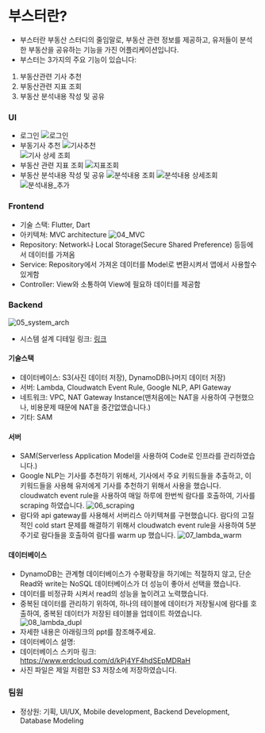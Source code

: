 # 부스터란?
- 부스터란 부동산 스터디의 줄임말로, 부동산 관련 정보를 제공하고, 유저들이 분석한 부동산을 공유하는 기능을 가진 어플리케이션입니다.
- 부스터는 3가지의 주요 기능이 있습니다:
1. 부동산관련 기사 추천
2. 부동산관련 지표 조회
3. 부동산 분석내용 작성 및 공유

### UI
- 로그인
![로그인](https://github.com/harryjung0330/dream_project/blob/main/사진/logIn.png)
- 부동기사 추천
![기사추천](https://github.com/harryjung0330/dream_project/blob/main/사진/recommendArticles.png)  
![기사 상세 조회](https://github.com/harryjung0330/dream_project/blob/main/사진/recommendDetail.png)
- 부동산 관련 지표 조회
![지표조회](https://github.com/harryjung0330/dream_project/blob/main/사진/부동산_데이터_조회.png)
- 부동산 분석내용 작성 및 공유
![분석내용 조회](https://github.com/harryjung0330/dream_project/blob/main/사진/방분기%20리스트.png)
![분석내용 상세조회](https://github.com/harryjung0330/dream_project/blob/main/사진/임장기_상세조회.png)
![분석내용_추가](https://github.com/harryjung0330/dream_project/blob/main/사진/임장기%20추가.png)
  
### Frontend
- 기술 스택: Flutter, Dart
- 아키텍쳐: MVC architecture
![04_MVC](https://github.com/harryjung0330/dream_project/blob/main/사진/04_MVC.png)
- Repository: Network나 Local Storage(Secure Shared Preference) 등등에서 데이터를 가져옴
- Service: Repository에서 가져온 데이터를 Model로 변환시켜서 앱에서 사용할수 있게함
- Controller: View와 소통하여 View에 필요하 데이터를 제공함

### Backend
![05_system_arch](https://github.com/harryjung0330/dream_project/blob/main/사진/05_시스템아키텍쳐.png)
- 시스템 설계 디테일 링크: [링크](https://viewer.diagrams.net/?tags=%7B%7D&highlight=0000ff&edit=_blank&layers=1&nav=1&title=dream_architecture.drawio#R7V1pd6LK0%2F8081JOb2wvjSYZ8xcyiUZj3jwHkRBccxTH5dM%2FVY24ACbmzhhNhjk3V2jopruqevlVdVf94KXB%2FHrsvL5Yo47X%2F8FIZ%2F6Dl38wxjRG4AdTFqsUZhpRij8OOlEa3STUgqUXJerqKnUadLzJzovhaNQPg9fdRHc0HHpuuJPmjMej2e5rz6P%2B7ldfHd9LJdRcp59ObQad8CVKNQnZpP%2F0Av8l%2FjJlq4q3Hbfnj0fT4ep7Pxh%2Flv%2BixwMnLmtV0uTF6YxmW0n88gcvjUejMLoazEteH4kbky3Kd7Xn6breY28YHpJBo6ZgxPAKqqurBeG1nwuG6PCC6hlCVw2Ddzwelfnb6U%2B9uFGy6uEiJhe04hUvB3MfBUJxZhOu9J1Bu%2BP84BfPQb9fGvVHY%2Fkyv1INlQtIT9d1Vf3f3jj05ltJq7pfe6OBF44X8MrqqVBXdFwJGidadD%2FbcE3XlBVzXrZYZq6a5awkxV%2BXvaEWXKwIlk08LjwDiucFT%2BVuQQjGCqZn6IVnVYWaeA4HKh5OvGAghfJC%2FhYnr5FcE0hx4pvnYO514lfgvuOEQOBidMuuJr%2F9H%2BxiPoA6ln79tNnT4kK0m%2FOpuySB8%2FOeuOXR7yrv8M5C5dZC%2Fe0O3N9WtzizSuayM3CDys%2FO69PP%2B9GvWkXc1iq%2Bc914fWIvJL53%2Bb3avn4wK4On1%2Fb1TKtcqxR%2B9UpXGC3WX7TYvF%2B5tgW8T%2BySoJXgouvVSWCX76Y25u9uXSfL%2BnkzbA0uR1Zp5m%2F%2BenolABJe%2FLp2%2Fc7Pm5f20B60%2BU34q3ZD3MHV1GXzl871w8hezPj%2FahV88z%2B1%2B%2Bn16bFTanPfrHSL8N0it2v4J0u8vu8%2FDS15NX9tDxovbq%2BzaDXvX5%2BaKqlc93tQm9pT8%2F4n1KjnNBvTTqnie%2BVLsxKQuV0T1Mb7Otx3e7Nq94EAXYQFtLitF6d23YLv9xZAs9CqP0T315vyG031tfPTMivDxvLp8abuXl91nx7MaePR7iPdgY6%2F3dLF76fBEzy%2Fw%2FpDeTZp82LYYuakzStQDzt4KheFVW8F1WVWnsusPIOn7sPCrldknipLt%2F1Xd%2Fb76boxcOE50Pz1qUyCh0FjAPXstwer%2Bl1fEae0ftZ7JFu0Cy56rcf7l2pTfWk3QRb6N%2F2n0sUOHZNy0nm8mfyvZCfo3QOaQTt6ZFYpX4zsZYPBX8X6OZJ1j%2BtWa9q%2F233z4enRTn%2B71%2B%2B2mfAb140lfFdK0gXIlu9jznr9TgDn5pVya17tNl6sWhGupaTMq8Dh2xqZWvWen0gnVkCmt%2BUrVq3fsVb9Ep%2FP5PMacL7sh9WuTyvlnXTMN7Obs7m1KLJq16KpfPUWlNln1vJhai3vk3Vht3DfLhHMTyD%2FAvKv6ibmt%2BtyoL7LO9%2B6eg3hmoCULm8fW8Ri8N0aWVa7LdoJyNK%2BerWtbgt6bJFBfrq%2FrIpvXc9Agq0Qev7SGlzOZbtK%2BM4ltLMlqvWrJvQ6qPtunSswUtiSTv2JzB%2BIpd3cyS%2FbbZUf%2FEQ%2BYi%2BEsKHedup7dwugLfCqR%2FBvmz6y7o3XsFq%2FXFTrLd9C%2Bi4Eg3JCu2xPIB3KQtp2HJCSZednf%2FIEo9jToD9pl0dd6DWD1ai0KyEcJMS3uu7UbvqhxVuhNfCXzQGBFhVnToksgaILp2w77RphKKfVug2ScTOyKNYGanK9la9HsHUgHXcqSNzb7x72DdtaWlNsrV0GLtTvoaXW1F5CGQuxsJIUBwmC9izqZQukAe6X9gQot4RnIIE3lrXEX5CgZWdiBcCFoAgUv6NYb3hPhXrPkPJtWY4VovRYvRmBbxF4d2kzkBbMtyCYj2C51kJ%2BE%2Bot64VcWSSkf7b6%2FoGcScwZiza%2Fl%2FNFte5irRbwJeDanbgtQY2gZrf11uv%2Bki9wpLex5VYX%2BsAS%2BsWDjy3ine5NJUrva6salMyhHB9x7OQwJ8kx1I2e4KwDVzCTd4IxTO3BaAizuedMwr%2BzLCoYRCGEEWLCP2FqTOyskqjOiMJN3YQFLSEq4UZ60WQqGhGEQn7DNJlK0yuoPa%2F80YKKeh6lhlpoU5UVhM5ooa3r7QLhVH3uEE3zXCe1oCr%2BgtGaXDuhN3MWqdUVUAyJ2nfaXv%2FXaBKsaD2O2nGBNA1g3V9NPG%2BPwnA0wMXraBhuLV6J%2FLdKX%2BEWWPvzi%2FEodFZ58fHk1XGDoV%2F1npFaFJNeQliYwfVfYjGLIUfMVE3QeKH7JzwwGsaNVi3w%2F7lLt2U%2Bs0lXKxaoSJG9PPacQbHTaQRAtH1k32rzJByPel5MyuFo6CWgwSrJ6Qc%2BUtEF2njjLRYVVw8GQaeDn7mYvQShVwNC4zdnADwkGwB64RpZcuGvIAxDSVAalvyp%2FqKRdAfh5FjcUL8QJFMJjBOfCMqyKaZly2%2FpxXN7duD2hs7AK09f%2ByBoofedpXmXOUI1TyzK%2BhcSZS1WT51QkNMKhUiQ4X%2BhZ3uzX5PvLL2psVgTaZZ8rgCbZy3AKYIZ7OQyHOs%2BkzJc9kIn6P976wndPLEMr1vxRWTYPP04HFMoKcPXXlgNep4U4n9rJDZPPRKz8zZUpAi2MRqdUIz34DoQ43sPZa2IUtb3vrMo60LRE5whJx%2BRzxvhpWWZncGQvAfjgSw%2FTLxxZfg8%2BrekmJ18RE6DO8mRf2KGzGAIP%2Fmw8gFz9FkMK%2BIMpsgvBvComiFln0wzvgfhVUd%2BZfiN%2B7y2JvOaGdqJuzw%2Fb2y3q2CjRrzD6oSyuwfZ3XtO5x9YDWcMKLqeZsrnyvB5I7uEDJvq6WV4D6wDTDcaDLzhPyrIJju1IJ83rNsVZIDBpxfkPZhuLcjfHkaklhSMnHw4%2Fko2OzRAn1yK9xjtap4zdl%2F%2BybGYsZOPxV8M1zFx%2BuFY7MF1kSB%2F%2B7E4rdJh%2FNSDsThvfJcWY%2FX047HYA%2FFqsKCwnKD%2FrfdQpBcU6qmHYvGV8B3TM8j12QK8B9%2FFAlwDyZq%2BfmMhzhhXNPPUUnzW4E7Q1Nxlnl65LvbgOxTgh39MgI1TW4fEV8J1nJze4iz24LqHYf9fsHCmZZiTU5ucxXmjuoQMs9OPwOoeSNfwxsHzojTqeN96NZwhw%2FTU47B63pAuIcP89OOwugfPbWT4H1xPcH7qsVhPDy0pDqCvjNfDCbD2%2BOG04xLIm4QxBFEo3yGM0GjGgSQzU2RprF75%2BzL7iRPV29x5X8hiwmUcE%2F3cjq6lIVYEF1ygTzD0v5wq%2FU85s3rK12w4WV8%2FYM46dl8XB2sWKTva3P2Jqqy3GXFwt453aZ5w%2Ft6jzmo640FV0uWr9%2BjDmXKqDmzswQHFafgyGgdLoNRXYcHHz9JzkjxLr6c7xeey45wxQIEzmtzoqJOTDyNGGgakaCb3Po2lxzW370wmgbsrwQfKltfZ8R%2F3ZjdWM%2BQmTht7fScMfns7hWcRZvWFX6MAarLlBIKTBBs0tlvIZDQdu94q34bA6aKM90oKnbHvhamSJKvWLf%2Fv3KMxjtzmFpC5trodjWEg8kdDp3%2B5SU3wa%2FNOdTR6XbG064XhYuWqw5mGox%2BHueKICPdGhc3VCj6iy5stEwdKzcHi8Ef9xDwAeuzSNWsU3qJhxgj%2FF0YZnrRXZCjL1mk7gzInxxqWKfnrY4w3D8LH1RO8bmG6oq7uyvOt18qL%2BGYIjXncvolyCVWNEzYZ5d1Ozl%2FeOAB64Mz79jC33QcOd3b4boeIBfBMRtGkoFEtlqqPDqIidRZDT5R07EE0Y2tDSj6PrnNBOGrsECLLc8Zna1zoZ24zeIc7X0jnQvdtNih24m3kKSqeKzL4Y66cjb6FZljO9wrzWXmWZegNdcuzrLz%2FgGfZpRVU%2FBbvmRX03xdcLOK0M%2FcoS6O%2FyurbTvPOrPQ7kDN8bUOOX935rPV4P1r5MZ3bJenJE%2F3ocvvBp9WuNd%2F1hUjmkUdN9Ol4s%2BtRs3wZWk1fhTwi4T8Rnl0x9MJpd%2B1dz6H4nvSK6U%2BtpY9%2BJTnmb3QrpNq9XNTKLUi%2Fcur1CpTbQv%2BOkO5Sp0QyvhPXzUXvpx%2BrW%2F0BfVMeWjeBXj6hDvK%2B2Yv9R94x9Jlpl9FT6guzer5M99Cn5jZdm354i55Pr3e9h2L9oexZmuZQl%2B4dehFV8dpCz6Wb39mqviKqQ9FPtHtqw99tHelvwfVhbUR%2Fnuib0woEl9%2BMfmM6y3cq5Qvgyx3WXaB32lv0vVz2p1GdZP2xTuE6Hb6F11vl4HOZ1hyQGdSFtuqR11fp07QU1dMOMD96vbxkK2%2B4sqyIbkX0K4o%2BO2kzqzcyu2d1ZW%2F%2FvZb1nzbxmvM%2B9L2B05xPbgO7%2B1SuLOzuXezPl8g2I70HfmjXBLPR52nPX942WrJPOOUbBvVi1uNo5ad418dm7IfT5U%2FDXz6Oi%2FjfkfxuZpjhCjRLK50xgSdXin9xqkhvU4m0qqhfDYZ%2BzX3xOtO%2BN6apGeRcJ%2FK%2FsXe7QI00Zz55Ej8Aif83NLlBkK0tbPkemkQSbQPKd8DkXr68qztZL1%2FexYrqobqTz8GKGtlVk6kJ2TgUKWrJjMcGhhn7fE4hanCT1D5sid8nSV9spPtqioqvK3xnoJWgWmLn0uFe5Kih%2Fw3Pym6nbZIOpwXBO%2FC%2FNnMLBn92Cs%2BuyXVT9zZ%2Buj%2BsoWhP3R5KclJDcUlUJvgHsPCaUwdrKEyRgYWPqKPoPDOHc6%2BgPqu8IFRBC2ZbMwqk037Wzbarcj29jbnG961szt0v%2BB9z6e8vWjKcu3x6Z2aECcXc8mCv73RtyrhQeFosKdUVI6N%2FJ8fD%2F0IsYrhqxzTbBQOuCsIhWsGkHi94uu4K4rDnTsbpyb29%2B6xUNnkwoI8FAyq1fzb69%2Fzm5em6328PAcz%2B9Oc7AX5%2B9vBeRcWBtcBgQZU4ONAS6KRicCAE4av74TrQzVVj6jzeL%2BEb1GWNxQOMHi3W%2BNXuN5ZPcYsxjI%2FfZk8DeAO5NZMBLa7NWRXD31ybqDDrWoOHhc2uenG4jFSueVYuu17hW0E2SubEaar91uPNJhRPGSH4hkaxouum%2FzRoLIBG3bieUYAO%2BbR3M%2Bk0G887FLvGQB2XYXtwFWIgjrvBnD7VDgoNlKT%2B6zpwR6k4c8ou7XRdWitfaBtpimqBAYDU51UAIP%2Fp%2Boq0anTaalJUUNy0mDmtXN33XX63q6wbEAp8XICMEPgltyXCqt1WpBwZXM7tQCysRTH%2BjZVESxmiBsPpLHu%2BFQh6W8IAKg9iW2G0CrUjWsui%2FLUWGJrHFxgg5bZcQeUVs0sY5qe1bNUx5E1lWSnHv7FiCUPZoPLuZVStX3WlgkmGHrpU4fukWq9M7eUdyOZdaDcvV3WAtLq%2FFX4Hw%2F2gcu2lay3E3MZygYqoTLK6FtafY9gheCasGrbDVZ2SmFvNGYYrQmUWhgDirQWhkUKJoNKMyfaXexg2COp3KQPCSOVhtyiqNVR04TWGDrqU4ZIsGd4IA8Zc0kbXAjr3sT6zKPiMRSrlHtBMBo6hkDYHnixRGYf1iRRdks4zbJ%2B1fIA6FXkblXcLsoC6YUihmS2D0PQw6A3WR4W%2FOdIsogcG9MLvt5ayf9YbL2%2FwLox4V4mC2dSkkpBHtK1g2CHg4aWknX09w%2FBGQCcZPgnGJYJ0DSOaVyiGJKpieyWvWlgu1nNqd%2BU3WFTnOy7phGlQZ7vRWmD9Wxj0p9zC7yyBbyq0KwqwI0MfPUS0GiAfbyayXAwgJIP2VATQRKzahWMXlsswSA%2FQgLoY%2FgZkEBWgeN%2BqW1gu29BgRbMmKq%2Fv1BbKrmyzhYrIOfSTpZQ%2F4EG1LtMWUD9UPkY0KqNMur7Ngf%2FdIpR%2FJ9thlyS%2FZ2v5lorIyvQW2iKfybBXSGf5fCZpgkpKKOftMqwD8mOIHwxDJft7nH8GcrOwmkDnrotlLG%2BlwtXncgxYwvvYDuTzo4XjAPIX5RVodQltx3c6L9ifoj5VjBWqIJ%2BVeScgWG%2FfLsXfk0pukEkrbgfWl23yyfqGUaAolDPoKVI%2BUX4kz3zgF%2FYN6i7W8jxfyTOGKoNxC4M%2BYZkVGdoLxpk5Bm2SwevKlzSSn%2FullGEYN5AeluxvRL6TrQCGmSOQyt%2Bu83jThWd%2BS86xFSnj8fpABtCqV2COxDlR0jvIUBTDLBQFs0usNRYRb2IT0Z0MYrUyE8XfeStw1LX96g7sCcw1Xa%2BMtVnV4NpWoQSK4fyksQlm6PhLb7R026SzhLy4kqCQjyRNDqieh55JdoPBQQ8vy94%2Bt5szkI4WzhggWS6aPPA%2BEVQOg6jJEQHKn%2BHomgyfJZ%2FDt6hTvlymzS84G11N5CgDo4O9gNFW9t5W0gwCElvx5WjcnIVWF66T5iRs60JgALkwqndl4cigai%2FJ4G%2FQnrtkYDfsJQLagKMhzihzOZov0GRBYOQQS2g%2FyWj%2FPJpRbzAkGQaV4zh74GhmNUZvStHabLAxFuwG7%2FpxuNngHdh0MLLmTGEHQ5hN8t%2Ff25%2FW3qBD5X2Q%2BuyMBX%2FMj9VTUzG2Y6qdegfAIZ49j65UI4Iocd5YIWRwxUzLLSeKzrN0a8fbq%2FeB%2FT453s7xdo63c7yd4%2B0cb%2Bd4O8fbOd7O8XaOt7803v7wQWhhKkxTDc3gJtWIRtUMA6JEMWTzj2Ugmj3vHAHgpDf2vU7%2Bzxs4Qf%2F%2FIC3oRJbnL47TP7zXj2oKMXVu6BpXiQ5APa1FMQ1F5SpuC4RLocf78LbZKKUBBMEUTAWWMnq0%2FZmHhDc4NpA3E1uLqGakT55QJhSStT9GJ0dTPtGM0OM5is9RfI7icxSfo%2FgcxecoPkfxOYrPUXyO4r8niud7EM5%2BFK8putANrlJqMFXP8G4WwZgtgJ5lltzzzhHwTRrEO9Gx%2Bgqg5flXR%2B%2BH8y8%2BW08UVWiqJjQqiErNmPLb6J0rwBpOOGWaCqzOAO8gBCoxNV1wxLbsaOj0kIhux98MT1VF7BrhqRB6hpdTynSFZyg7qA4lHE3Cv6qrghzB5wg%2BR%2FA5gs8RfI7gcwSfI%2FgcwecIPkfwH0Xw6h6c84bPO4UQzVABlAiTU55liEQY8x6Cz37n7%2BMblrbfDgO3N3QGX90z3gd4t7G9A3JnpqrpyD81jkS%2F6%2FeRUF3XuMkM4FKW6R0EgKIICGbolHBdOxp8PwCaHn0PvSBU0fefZdcZAUHe%2BpfuDlQc7Vj7HpHPjfI5pM8hfQ7pc0ifQ%2Foc0ueQPof0OaTPIf2%2FAum1Pdhn%2F1F2NfMoezZs2SQfAbik7bW%2FMU5z3QGIAXBJcwYIl4ftyaskyGFJXxvkH87N%2BKmpaNsn4Uka5H%2FyUfgDIpcf37%2BkoSnbMH03AgYVGQ4DKGVKpjWexN3lCD0gt8bn0D2H7jl0z6F7Dt1z6J5D9xy659A9h%2B7%2FCnTX9%2BCdvdBd1RVmaoaqEVNlBjUz9tMjitkytGceit%2FzzhHwTRoL9oOe10CU%2F9WR%2BuHMi59yoDo1TF1lJlNNjaa1MIaqEInhTUGFQfQMjYxgiipMZujMhCI0frxQg%2Bfg0g7opGi7oYKyQkVQxhSaGSzCiDH9ETw%2BHHDcIAfvOXjPwXsO3nPwnoP3HLzn4D0H7zl4z8H7dwDv4sMu7TR5GF5DX2eEaaaehn8SxgjDNDnRdUH0LOye%2FcoRDgqnA2RNAExPX7%2BbT7sPMDJ%2BCihdEMNkmq5ppqZnBDczmUI0g1GhCU0jmprBSaEphAvTBAxPOCGaeTSfduoBG8SPj%2BSBaiD%2Bf7SxPqM7HG9b%2FSER4vZQ7R02%2FHdibkd1xH0fglDc3GCaLEv5ASQlW1tDjuc1g6UoNZ144%2F95i9lo3Jl89fHhq8emIAdsyMn1VLmeKtdT5XqqXE%2BV66lyPVWup8r1VLmeKtdTfQc91V7Uuf98SIarukzsTY%2FmpU49A09%2B0hVA4twAxVgFWUcHDIVmxtNTj3d6Rv3v7hLeIfp%2FJ92KTrqiU80gJqEmp5SJLIHaQzHdUIjBqUlMg2iGcTxvE2qOinNUnKPiHBXnqDhHxTkqzlFxjopzVJyj4n8FFX%2FYa4JqKqYKkERnnHCdmBm7NySm2TpWQbMwc%2FY7R8A36VAG3%2BHYxV6Q%2BgaOV1ShGiZVBeMqJRmx9AxTIdxgVIOXmKkbWbs1oBRGCPxxIQw9Ro9%2Fn2%2BaluKQ1%2FG92up2NA5fRv5o6PQvN6kJWm7eqY5Gryumdr0wXNSCJRbiTMPRLsv36lEmo%2BnY9d6ocNyTQmfse2%2ByLt4mgM15k3Fjr%2B%2BEwW9vpyJ%2FndJauoOcQMfEdg%2B3UDWO%2FbgtnprCtrfGZO71ONbujo%2FoSQZzH%2Fr2i%2BLMJlzpO4N2x0mMHD8Yv1IN9ER6cJdf8%2BlwBWaahLqmZFDNPBbRtPSOmPJi6AxGleEEmtFYebmZfC%2FvNR%2FgVBwtJSnZJ94ro5lnMCZopqokAsgwoStGVgTkzx0KDhgxjzsUmHuIfM5DQdohdTQUPLx2nNCzv4Vz6g8wZvU04xDn5%2B6KU8%2Bgq5ucK0RPbXpde6ky9PXh1%2B3lgFD0d5cDx7KbaH%2Fd6rRPdD5MTePduSS76x9vwNTSW4i3lwHFbxNaTvuw2zpg1olHgENszEedzfaL%2Fv7pLB1%2F75OnM6od4BbAG3aK4%2FFohkLYdyaTwN2V5F0Z8%2BZB%2BIjX0JDorrV6D6%2FL863Xyov4ZgiN2cqEt63tZ5ts8m6xV54Pxbk0Nle%2FC3RjKX4X525xUc2Q%2FDjtYDi8%2BsKvUQCN26wnqYY29d2pRWX62mFCXFREglXujZikC2Q0XaDQ0wVGlEoVKOVuTYY%2FEcU0yjqFKMLNL28cQHNwtE2Kp%2F5J8hkPZ99V6kydKHRr3ZMoWjP5eq30WfLHD5C%2Foy8hGUuRGeYJRaUmozo1dHWtCT5k%2B41GFIMT3WAGYE5DsOPFIU3Dor2zb779Jt9%2Bk2%2B%2Fybff5Ntv8u03%2BfabfPtNvv0m336Tb7%2F5yttv1sjp8O03QqGC6RrTBTEMbmYcKSCaohmqrhqGQVSq6RnwJvuVI6CbtNHciZS9KZBzrnreD3tFMTkQl2022rAEKKWaoqopn7Mf3IVDFEZ0wjCIjabp4nixSM%2FBZQo1MYjJXpcpjAuFb1E0HfgF5PCTY5HS3CdqDutzWJ%2FD%2BhzW57A%2Bh%2FU5rM9hfQ7rc1j%2Fr8D6j%2FuaYJmxSLNhyyb5CJFK0lu1xp7TKX4x1P7HfDlPF4baOcQUlR5ME8c19m3RZJC6dcorK67o8bZpfyCo6HE2tmkfDmx0Bvu00%2FvatvdqPnwfh6Yf4E58TCNbnE83HBgpFnzCGbmtTV3s0zYdrrrA%2B5sOV0WeyeE6Gp8IOBWLPok%2F8em49%2FnDzos%2FOjlxF%2FqsbZGHMmgdjf5sOJSxmfVMDgITw1U7ptkuGHBVEA7RCib1eMHTdVcQhz13xKF7oP90m6kRn5eNV2ScqYrYmqwS64Vj7wnV%2Bdly7c0zfe%2F3j7gnHZ2lanKRzTlXYIWxL1zl0Vl6gC1wl4NZa7UtbmWsA%2Fcy8AMnahJHyTPjJIrMQAHkeAZB%2FZ9ZqumHOkLQzm2iOYOTkBR3pCf29HOuKxln%2BAxFBr1InAPYhdZUUY9GrQ%2Bg67OycDO7tGPhlvcfsHAvUSccaZytWNss087csk2jv8qOrbYDOcPXNuRIaLDndgntb0W053P7ATXD1jytgb1qWl1ratVvdjW95cvQavoq5BFpzfMVg5pO7aQWGd9roB3Dn1pLH%2B2IHPM3uhVS7V4uamW0a1459XoFym2plfIdQRuKUyIZ34nr5k5vy1cfq1v9YXpbvz%2B0bmj7QQ29vG%2F2pL2GQd1YtdsY2VDn2%2FILs3q%2BTPd6hOzQtemjXXeZtBBg%2FaHsWZrmaL%2B6Q427ite4p8De%2FMY2KhHVoegn2j21y2jDQfpbcH1YGzsBWVjNyznaLuU3o9%2BYzvKdSvkC%2BHKHdYdvN15ucQ8I2gRrsU1Z1ilcp8O38HqrHHwu05oDgnY42kL7Va3IIhtyVE87wPyQ%2FnDJIjteK7LXrexlNpa1gDIybVJ2z%2BrK3r6x1qStBN2ncmVhd3FXguwHRLYZ6T3wQxvtr7wVAj%2BXt42W7BNO%2BYbZaCt9HO1aF7AfJu0MPo6Lf2pdWM9TB2sVhZY1gWSsgPTjTRdpzXXNhRVhMPRr7ovXmfa9cWr%2B%2BFr6xA%2FwZY3aEnN42gb0uQpF48TakE%2FShZiHYj0hzmuJatDT8kfBYO%2FbPFIASr3DJ3mXPBj8B%2FhCHHr%2BfA1Yj849uB2PRuE23kZrkjXqePjG%2FwM%3D)
#### 기술스택
- 데이터베이스: S3(사진 데이터 저장), DynamoDB(나머지 데이터 저장) 
- 서버: Lambda, Cloudwatch Event Rule, Google NLP, API Gateway
- 네트워크: VPC, NAT Gateway Instance(맨처음에는 NAT을 사용하여 구현했으나, 비용문제 때문에 NAT을 중간없앴습니다.)
- 기타: SAM

#### 서버
- SAM(Serverless Application Model을 사용하여 Code로 인프라를 관리하였습니다.)
- Google NLP는 기사를 추천하기 위해서, 기사에서 주요 키워드들을 추출하고, 이 키워드들을 사용해 유저에게 기사를 추천하기 위해서 사용을 했습니다. cloudwatch event rule을 사용하여 매일 하루에 한번씩 람다를 호출하여, 기사를 scraping 하였습니다.
![06_scraping](https://github.com/harryjung0330/dream_project/blob/main/사진/06_scraping.png)
- 람다와 api gateway를 사용해서 서버리스 아키텍쳐를 구현했습니다. 람다의 고질적인 cold start 문제를 해결하기 위해서 cloudwatch event rule을 사용하여 5분주기로 람다들을 호출하여 람다를 warm up 했습니다.
![07_lambda_warm](https://github.com/harryjung0330/dream_project/blob/main/사진/07_warm_lambda.png) 

#### 데이터베이스 
- DynamoDB는 관계형 데이터베이스가 수평확장을 하기에는 적절하지 않고, 단순 Read와 write는 NoSQL 데이터베이스가 더 성능이 좋아서 선택을 했습니다. 
- 데이터를 비정규화 시켜서 read의 성능을 높이려고 노력했습니다. 
- 중복된 데이터를 관리하기 위하여, 하나의 테이블에 데이터가 저장될시에 람다를 호출하여, 중복된 데이터가 저장된 테이블을 업데이트 하였습니다. 
![08_lambda_dupl](https://github.com/harryjung0330/dream_project/blob/main/사진/08_lambda_dupl.png)
- 자세한 내용은 아래링크의 ppt를 참조해주세요.
- 데이터베이스 설명: 
- 데이터베이스 스키마 링크: https://www.erdcloud.com/d/kPj4YF4hdSEpMDRaH
- 사진 파일은 제일 저렴한 S3 저장소에 저장하였습니다.
  
### 팀원
- 정상원: 기획, UI/UX, Mobile development, Backend Development, Database Modeling

